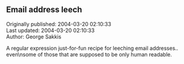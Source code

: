 ## Email address leech  
Originally published: 2004-03-20 02:10:33  
Last updated: 2004-03-20 02:10:33  
Author: George Sakkis  
  
A regular expression just-for-fun recipe for leeching email addresses.. even\nsome of those that are supposed to be only human readable.